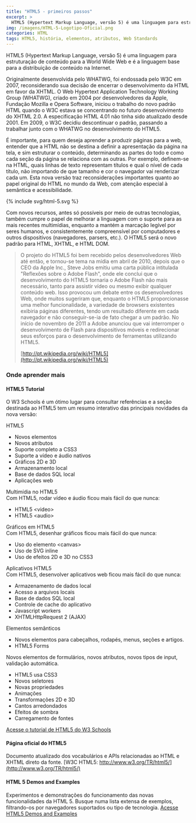 ```yaml
---
title: "HTML5 - primeiros passos"
excerpt: >
  HTML5 (Hypertext Markup Language, versão 5) é uma linguagem para estruturação de conteúdo para a World Wide Web e é a linguagem base para a distribuição de conteúdo na Internet. Originalmente desenvolvida pelo WHATWG, foi endossada pelo W3C em 2007
img: /imagens/HTML-5-Logotipo-Oficial.png
categories: HTML
tags: HTML5, história, elementos, atributos, Web Standards
---
```


HTML5 (Hypertext Markup Language, versão 5) é uma linguagem para estruturação de conteúdo para a World Wide Web e é a linguagem base para a distribuição de conteúdo na Internet.

Originalmente desenvolvida pelo WHATWG, foi endossada pelo W3C em 2007, reconsiderando sua decisão de encerrar o desenvolvimento da HTML em favor da XHTML. O Web Hypertext Application Technology Working Group (WHATWG), criado em 2004 por desenvolvedores da Apple, Fundação Mozilla e Opera Software, iniciou o trabalho do novo padrão HTML quando o W3C estava se concentrando no futuro desenvolvimento do XHTML 2.0. A especificação HTML 4.01 não tinha sido atualizado desde 2001. Em 2009, o W3C decidiu descontinuar o padrão, passando a trabalhar junto com o WHATWG no desenvolvimento do HTML5.

É importante, para quem deseja aprender a produzir páginas para a web, entender que a HTML não se destina a definir a apresentação da página na tela, e sim estruturar o conteúdo, determinando as partes do todo e como cada seção da página se relaciona com as outras. Por exemplo, definem-se na HTML, quais linhas de texto representam títulos e qual o nível de cada título, não importando de que tamanho e cor o navegador vai renderizar cada um. Esta nova versão traz reconsiderações importantes quanto ao papel original do HTML no mundo da Web, com atenção especial à semântica e acessibilidade.

<div data-grid="center spacing" class="wrapper">
  <div data-cell="1of3">
    {% include svg/html-5.svg %}
  </div>
  <div data-cell="2of3">
    <p>Com novos recursos, antes só possíveis por meio de outras tecnologias, também cumpre o papel de melhorar a linguagem com o suporte para as mais recentes multimídias, enquanto a mantém a marcação legível por seres humanos, e consistentemente compreensível por computadores e outros dispositivos (navegadores, parsers, etc.). O HTML5 será o novo padrão para HTML, XHTML, e HTML DOM.</p>
  </div>
</div>

> O projeto do HTML5 foi bem recebido pelos desenvolvedores Web até então, e tornou-se tema na mídia em abril de 2010, depois que o CEO da Apple Inc., Steve Jobs emitiu uma carta pública intitulada "Reflexões sobre o Adobe Flash", onde ele conclui que o desenvolvimento do HTML5 tornaria o Adobe Flash não mais necessário, tanto para assistir vídeo ou mesmo exibir qualquer conteúdo web. Isso provocou um debate entre os desenvolvedores Web, onde muitos sugeriram que, enquanto o HTML5 proporcionasse uma melhor funcionalidade, a variedade de browsers existentes exibiria páginas diferentes, tendo um resultado diferente em cada navegador e não conseguir-se-ia de fato chegar a um padrão. No início de novembro de 2011 a Adobe anunciou que vai interromper o desenvolvimento de Flash para dispositivos móveis e redirecionar seus esforços para o desenvolvimento de ferramentas utilizando HTML5.
>
> [http://pt.wikipedia.org/wiki/HTML5](http://pt.wikipedia.org/wiki/HTML5)

### Onde aprender mais

#### HTML5 Tutorial

O W3 Schools é um ótimo lugar para consultar referências e a seção destinada ao HTML5 tem um resumo interativo das principais novidades da nova versão:

HTML5
  
  - Novos elementos
  - Novos atributos
  - Suporte completo a CSS3
  - Suporte a vídeo e áudio nativos
  - Gráficos 2D e 3D
  - Armazenamento local
  - Base de dados SQL local
  - Aplicações web
  
Multimídia no HTML5<br>Com HTML5, rodar vídeo e áudio ficou mais fácil do que nunca:
  
  - HTML5 &lt;video>
  - HTML5 &lt;audio>
  
Gráficos em HTML5<br>Com HTML5, desenhar gráficos ficou mais fácil do que nunca:
 
  - Uso do elemento &lt;canvas>
  - Uso de SVG inline
  - Uso de efeitos 2D e 3D no CSS3
  
Aplicativos HTML5<br>Com HTML5, desenvolver aplicativos web ficou mais fácil do que nunca:
  
  - Armazenamento de dados local
  - Acesso a arquivos locais
  - Base de dados SQL local
  - Controle de cache do aplicativo
  - Javascript workers
  - XHTMLHttpRequest 2 (AJAX)
  
Elementos semânticos
  
  - Novos elementos para cabeçalhos, rodapés, menus, seções e artigos.
  - HTML5 Forms
  
Novos elementos de formulários, novos atributos, novos tipos de input, validação automática.
  
  - HTML5 usa CSS3
  - Novos seletores
  - Novas propriedades
  - Animações
  - Transformações 2D e 3D
  - Cantos arredondados
  - Efeitos de sombra
  - Carregamento de fontes
  
[Acesse o tutorial de HTML5 do W3 Schools](http://www.w3schools.com/html/html5_intro.asp)

#### Página oficial do HTML5

Documento atualizado dos vocabulários e APIs relacionadas ao HTML e XHTML direto da fonte.
[W3C HTML5: http://www.w3.org/TR/html5/](http://www.w3.org/TR/html5/)

#### HTML 5 Demos and Examples

Experimentos e demonstrações do funcionamento das novas funcionalidades da HTML 5. Busque numa lista extensa de exemplos, filtrando-os por navegadores suportados ou tipo de tecnologia.
[Acesse HTML5 Demos and Examples](http://html5demos.com/)